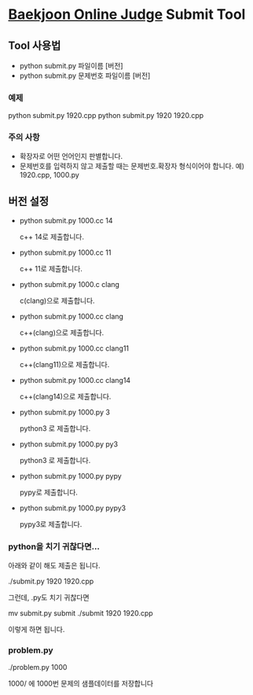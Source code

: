 # [Baekjoon Online Judge](http://www.acmicpc.net/) Submit Tool

## Tool 사용법

- python submit.py 파일이름 [버전]
- python submit.py 문제번호 파일이름 [버전]

### 예제

python submit.py 1920.cpp
python submit.py 1920 1920.cpp

### 주의 사항
- 확장자로 어떤 언어인지 판별합니다.
- 문제번호를 입력하지 않고 제출할 때는  문제번호.확장자 형식이어야 합니다. 예) 1920.cpp, 1000.py

## 버전 설정
- python submit.py 1000.cc 14

  c++ 14로 제출합니다.
- python submit.py 1000.cc 11

  c++ 11로 제출합니다.
- python submit.py 1000.c clang

  c(clang)으로 제출합니다.
- python submit.py 1000.cc clang

  c++(clang)으로 제출합니다.
- python submit.py 1000.cc clang11

  c++(clang11)으로 제출합니다.
- python submit.py 1000.cc clang14

  c++(clang14)으로 제출합니다.
- python submit.py 1000.py 3

  python3 로 제출합니다.
- python submit.py 1000.py py3

  python3 로 제출합니다.
- python submit.py 1000.py pypy

  pypy로 제출합니다.
- python submit.py 1000.py pypy3

  pypy3로 제출합니다.

### python을 치기 귀찮다면…

아래와 같이 해도 제출은 됩니다.

./submit.py 1920 1920.cpp

그런데, .py도 치기 귀찮다면

mv submit.py submit
./submit 1920 1920.cpp

이렇게 하면 됩니다.

### problem.py

./problem.py 1000

1000/ 에 1000번 문제의 샘플데이터를 저장합니다


